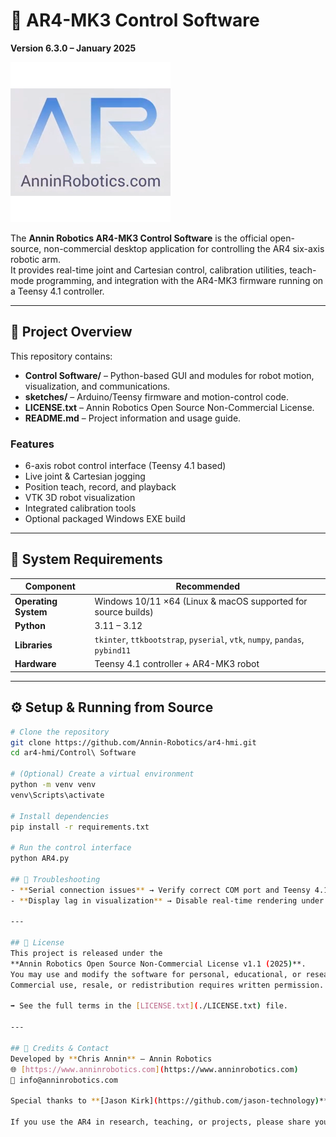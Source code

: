 # 🤖 AR4-MK3 Control Software  
**Version 6.3.0 – January 2025**

![AR4 Logo](Control%20Software/AR.png)

The **Annin Robotics AR4-MK3 Control Software** is the official open-source, non-commercial desktop application for controlling the AR4 six-axis robotic arm.  
It provides real-time joint and Cartesian control, calibration utilities, teach-mode programming, and integration with the AR4-MK3 firmware running on a Teensy 4.1 controller.

---

## 🧭 Project Overview
This repository contains:

- **Control Software/** – Python-based GUI and modules for robot motion, visualization, and communications.  
- **sketches/** – Arduino/Teensy firmware and motion-control code.  
- **LICENSE.txt** – Annin Robotics Open Source Non-Commercial License.  
- **README.md** – Project information and usage guide.

### Features
- 6-axis robot control interface (Teensy 4.1 based)  
- Live joint & Cartesian jogging  
- Position teach, record, and playback  
- VTK 3D robot visualization  
- Integrated calibration tools  
- Optional packaged Windows EXE build  

---

## 🧩 System Requirements
| Component | Recommended |
|------------|-------------|
| **Operating System** | Windows 10/11 ×64 (Linux & macOS supported for source builds) |
| **Python** | 3.11 – 3.12 |
| **Libraries** | `tkinter`, `ttkbootstrap`, `pyserial`, `vtk`, `numpy`, `pandas`, `pybind11` |
| **Hardware** | Teensy 4.1 controller + AR4-MK3 robot |

---

## ⚙️ Setup & Running from Source
```bash
# Clone the repository
git clone https://github.com/Annin-Robotics/ar4-hmi.git
cd ar4-hmi/Control\ Software

# (Optional) Create a virtual environment
python -m venv venv
venv\Scripts\activate

# Install dependencies
pip install -r requirements.txt

# Run the control interface
python AR4.py

## 🧠 Troubleshooting
- **Serial connection issues** → Verify correct COM port and Teensy 4.1 firmware version ≥ 6.3.  
- **Display lag in visualization** → Disable real-time rendering under *Settings → Viewer Options*.

---

## 📜 License
This project is released under the  
**Annin Robotics Open Source Non-Commercial License v1.1 (2025)**.  
You may use and modify the software for personal, educational, or research purposes **only**.  
Commercial use, resale, or redistribution requires written permission.

➡ See the full terms in the [LICENSE.txt](./LICENSE.txt) file.

---

## 🧾 Credits & Contact
Developed by **Chris Annin** – Annin Robotics  
🌐 [https://www.anninrobotics.com](https://www.anninrobotics.com)  
📧 info@anninrobotics.com  

Special thanks to **[Jason Kirk](https://github.com/jason-technology)** for major contributions to the control software architecture and project development.

If you use the AR4 in research, teaching, or projects, please share your work with the community!
